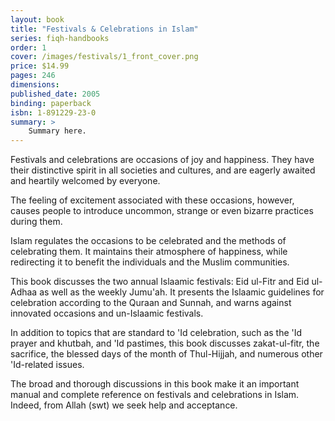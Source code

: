 ```yaml
---
layout: book
title: "Festivals & Celebrations in Islam"
series: fiqh-handbooks
order: 1
cover: /images/festivals/1_front_cover.png
price: $14.99
pages: 246
dimensions:
published_date: 2005
binding: paperback
isbn: 1-891229-23-0
summary: >
    Summary here.
---
```


Festivals and celebrations are occasions of joy and happiness.
They have their distinctive spirit in all societies and cultures,
and are eagerly awaited and heartily welcomed by everyone.

The feeling of excitement associated with these occasions, however,
causes people to introduce uncommon, strange or even bizarre practices during them.

Islam regulates the occasions to be celebrated and the methods of celebrating them.
It maintains their atmosphere of happiness, while redirecting it to benefit the
individuals and the Muslim communities.

This book discusses the two annual Islaamic festivals:
Eid ul-Fitr and Eid ul-Adhaa as well as the weekly Jumu'ah.
It presents the Islaamic guidelines for celebration according to
the Quraan and Sunnah, and warns against innovated occasions and un-Islaamic festivals.

In addition to topics that are standard to 'Id celebration, such as the 'Id prayer and khutbah,
and 'Id pastimes, this book discusses zakat-ul-fitr, the sacrifice,
the blessed days of the month of Thul-Hijjah, and numerous other 'Id-related issues.

The broad and thorough discussions in this book make it an important manual and
complete reference on festivals and celebrations in Islam.
Indeed, from Allah (swt) we seek help and acceptance.
